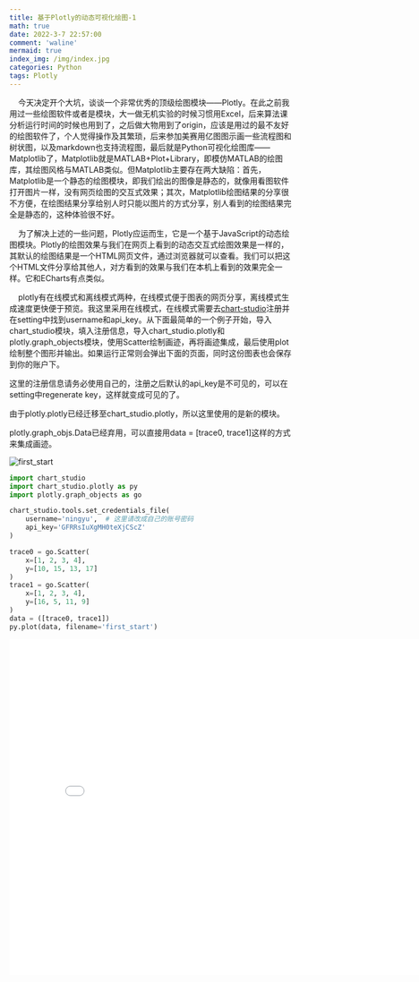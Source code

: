 ```yaml
---
title: 基于Plotly的动态可视化绘图-1
math: true
date: 2022-3-7 22:57:00
comment: 'waline'
mermaid: true
index_img: /img/index.jpg
categories: Python
tags: Plotly
---
```


&nbsp;&nbsp;&nbsp;&nbsp;今天决定开个大坑，谈谈一个非常优秀的顶级绘图模块——<span class="label label-primary">Plotly</span>。在此之前我用过一些绘图软件或者是模块，大一做无机实验的时候习惯用Excel，后来算法课分析运行时间的时候也用到了，之后做大物用到了origin，应该是用过的最不友好的绘图软件了，个人觉得操作及其繁琐，后来参加美赛用亿图图示画一些流程图和树状图，以及markdown也支持流程图，最后就是<span class="label label-primary">Python</span>可视化绘图库——<span class="label label-primary">Matplotlib</span>了，Matplotlib就是MATLAB+Plot+Library，即模仿MATLAB的绘图库，其绘图风格与MATLAB类似。但Matplotlib主要存在两大缺陷：首先，Matplotlib是一个静态的绘图模块，即我们绘出的图像是静态的，就像用看图软件打开图片一样，没有网页绘图的交互式效果；其次，Matplotlib绘图结果的分享很不方便，在绘图结果分享给别人时只能以图片的方式分享，别人看到的绘图结果完全是静态的，这种体验很不好。　　

&nbsp;&nbsp;&nbsp;&nbsp;为了解决上述的一些问题，Plotly应运而生，它是一个基于JavaScript的动态绘图模块。Plotly的绘图效果与我们在网页上看到的动态交互式绘图效果是一样的，其默认的绘图结果是一个HTML网页文件，通过浏览器就可以查看。我们可以把这个HTML文件分享给其他人，对方看到的效果与我们在本机上看到的效果完全一样。它和ECharts有点类似。

&nbsp;&nbsp;&nbsp;&nbsp;plotly有在线模式和离线模式两种，在线模式便于图表的网页分享，离线模式生成速度更快便于预览。我这里采用在线模式，在线模式需要去[chart-studio](https://chart-studio.plotly.com/)注册并在setting中找到username和api_key。从下面最简单的一个例子开始，导入chart_studio模块，填入注册信息，导入chart_studio.plotly和plotly.graph_objects模块，使用Scatter绘制画迹，再将画迹集成，最后使用plot绘制整个图形并输出。如果运行正常则会弹出下面的页面，同时这份图表也会保存到你的账户下。

<p class="note note-primary">这里的注册信息请务必使用自己的，注册之后默认的api_key是不可见的，可以在setting中regenerate key，这样就变成可见的了。</p>
<p class="note note-primary">由于plotly.plotly已经迁移至chart_studio.plotly，所以这里使用的是新的模块。</p>
<p class="note note-primary">plotly.graph_objs.Data已经弃用，可以直接用data = [trace0, trace1]这样的方式来集成画迹。</p>

![first_start](https://s1.328888.xyz/2022/03/28/JluHB.png)

```python 
import chart_studio
import chart_studio.plotly as py
import plotly.graph_objects as go

chart_studio.tools.set_credentials_file(
    username='ningyu',  # 这里请改成自己的账号密码
    api_key='GFRRsIuXgMH0teXjCScZ'
)

trace0 = go.Scatter(
    x=[1, 2, 3, 4],
    y=[10, 15, 13, 17]
)
trace1 = go.Scatter(
    x=[1, 2, 3, 4],
    y=[16, 5, 11, 9]
)
data = ([trace0, trace1])
py.plot(data, filename='first_start')

```
<iframe width="800" height="600" frameborder="0" scrolling="no" src="//plotly.com/~ningyu/7.embed"></iframe>




​     